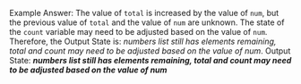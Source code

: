 Example Answer: 
The value of `total` is increased by the value of `num`, but the previous value of `total` and the value of `num` are unknown. The state of the `count` variable may need to be adjusted based on the value of `num`. Therefore, the Output State is: *numbers list still has elements remaining, total and count may need to be adjusted based on the value of num*.
Output State: ***numbers list still has elements remaining, total and count may need to be adjusted based on the value of num***